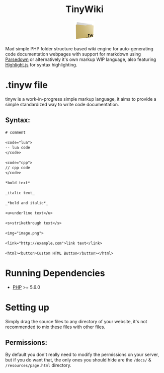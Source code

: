<h1 align="center">TinyWiki</h1>
<p align="center">
  <img src="resources/tinywikilogo.png" width=64 />
</p>

Mad simple PHP folder structure based wiki engine for auto-generating code documentation
webpages with support for markdown using [Parsedown](http://parsedown.org/) or
alternatively it's own markup WIP language, also featuring [Highlight.js](https://highlightjs.org/) for syntax highlighting.

# .tinyw file
tinyw is a work-in-progress simple markup language, it aims to provide a simple standardized way to
write code documentation.

## Syntax:
```
# comment

<code="lua">
-- lua code
</code>

<code="cpp">
// cpp code
</code>

*bold text*

_italic text_

_*bold and italic*_

<u>underline text</u>

<s>strikethrough text</s>

<img="image.png">

<link="http://example.com">link text</link>

<html><button>Custom HTML Button</button></html>
```

# Running Dependencies
* [PHP](https://secure.php.net/) >= 5.6.0

# Setting up
Simply drag the source files to any directory of your website, it's not recommended to mix these
files with other files.

## Permissions:
By default you don't really need to modify the permissions on your server, but if you do want that,
the only ones you should hide are the `/docs/` & `/resources/page.html` directory.
